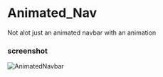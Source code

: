 # Animated_Nav
Not alot just an animated navbar with an animation

### screenshot
![AnimatedNavbar](https://user-images.githubusercontent.com/72988903/144893426-52766511-5fcc-45e3-85e1-9296b7ee6932.gif)
